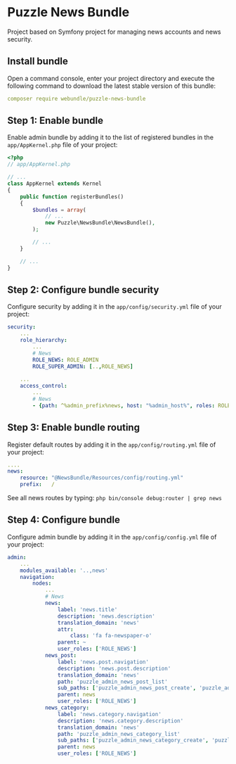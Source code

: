 # Puzzle News Bundle

Project based on Symfony project for managing news accounts and news security.

## **Install bundle**

Open a command console, enter your project directory and execute the following command to download the latest stable version of this bundle:

```yaml
composer require webundle/puzzle-news-bundle
```

## **Step 1: Enable bundle**
Enable admin bundle by adding it to the list of registered bundles in the `app/AppKernel.php` file of your project:

```php
<?php
// app/AppKernel.php

// ...
class AppKernel extends Kernel
{
    public function registerBundles()
    {
        $bundles = array(
            // ...
            new Puzzle\NewsBundle\NewsBundle(),
        );

        // ...
    }

    // ...
}
```

## **Step 2: Configure bundle security**
Configure security by adding it in the `app/config/security.yml` file of your project:

```yaml
security:
   	...
    role_hierarchy:
        ...
        # News
        ROLE_NEWS: ROLE_ADMIN
        ROLE_SUPER_ADMIN: [..,ROLE_NEWS]
        
	...
    access_control:
        ...
        # News
        - {path: ^%admin_prefix%news, host: "%admin_host%", roles: ROLE_NEWS }

```

## **Step 3: Enable bundle routing**

Register default routes by adding it in the `app/config/routing.yml` file of your project:

```yaml
....
news:
    resource: "@NewsBundle/Resources/config/routing.yml"
    prefix:   /
```
See all news routes by typing: `php bin/console debug:router | grep news`

## **Step 4: Configure bundle**

Configure admin bundle by adding it in the `app/config/config.yml` file of your project:

```yaml
admin:
    ...
    modules_available: '..,news'
    navigation:
        nodes:
            ...
            # News
            news:
                label: 'news.title'
                description: 'news.description'
                translation_domain: 'news'
                attr:
                    class: 'fa fa-newspaper-o'
                parent: ~
                user_roles: ['ROLE_NEWS']
            news_post:
                label: 'news.post.navigation'
                description: 'news.post.description'
                translation_domain: 'news'
                path: 'puzzle_admin_news_post_list'
                sub_paths: ['puzzle_admin_news_post_create', 'puzzle_admin_news_post_update', 'puzzle_admin_news_post_update_gallery',  'puzzle_admin_news_post_show', 'puzzle_admin_news_comment_list']
                parent: news
                user_roles: ['ROLE_NEWS']
            news_category:
                label: 'news.category.navigation'
                description: 'news.category.description'
                translation_domain: 'news'
                path: 'puzzle_admin_news_category_list'
                sub_paths: ['puzzle_admin_news_category_create', 'puzzle_admin_news_category_update', 'puzzle_admin_news_category_show']
                parent: news
                user_roles: ['ROLE_NEWS']
```

